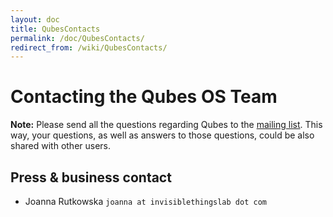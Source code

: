 ```yaml
---
layout: doc
title: QubesContacts
permalink: /doc/QubesContacts/
redirect_from: /wiki/QubesContacts/
---
```


Contacting the Qubes OS Team
============================

**Note:** Please send all the questions regarding Qubes to the [mailing list](/wiki/QubesLists). This way, your questions, as well as answers to those questions, could be also shared with other users.

Press & business contact
------------------------

-   Joanna Rutkowska `joanna at invisiblethingslab dot com`

